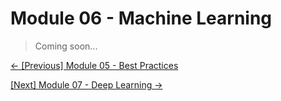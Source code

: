 # Module 06 - Machine Learning

> Coming soon...

[&#8592; \[Previous\] Module 05 - Best Practices](../m05-best-practices/) 

[\[Next\] Module 07 - Deep Learning &#8594;](../m07-deep-learning/)